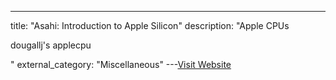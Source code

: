 ---
title: "Asahi: Introduction to Apple Silicon"
description: "Apple CPUs


dougallj's applecpu

"
external_category: "Miscellaneous"
---[Visit Website](https://github.com/AsahiLinux/docs/wiki/Introduction-to-Apple-Silicon)

